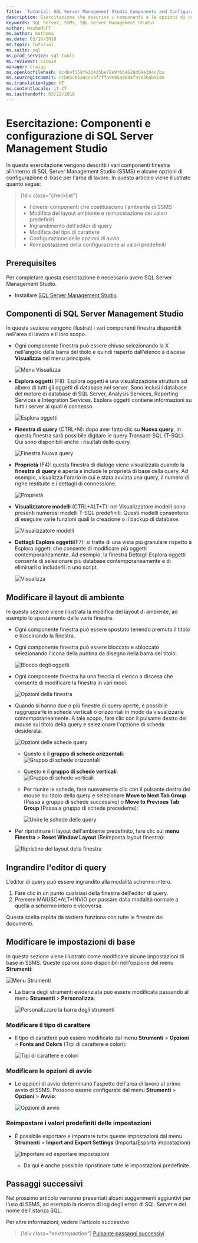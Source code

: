 ```yaml
---
Title: 'Tutorial: SQL Server Management Studio Components and Configuration'
description: Esercitazione che descrive i componenti e le opzioni di configurazione di base per l'ambiente di SQL Server Management Studio.
keywords: SQL Server, SSMS, SQL Server Management Studio
author: MashaMSFT
ms.author: mathoma
ms.date: 03/16/2018
ms.topic: Tutorial
ms.suite: sql
ms.prod_service: sql-tools
ms.reviewer: sstein
manager: craigg
ms.openlocfilehash: 8cdb4f258f62b425be78e9f6b4628d69e304c7ba
ms.sourcegitcommit: ccb05cb5a4cccaf7ffa9e85a4684fa583bab914e
ms.translationtype: HT
ms.contentlocale: it-IT
ms.lasthandoff: 03/22/2018
---
```

# <a name="tutorial-sql-server-management-studio-components-and-configuration"></a>Esercitazione: Componenti e configurazione di SQL Server Management Studio
In questa esercitazione vengono descritti i vari componenti finestra all'interno di SQL Server Management Studio (SSMS) e alcune opzioni di configurazione di base per l'area di lavoro. In questo articolo viene illustrato quanto segue: 

> [!div class="checklist"]
> * I diversi componenti che costituiscono l'ambiente di SSMS
> * Modifica del layout ambiente e reimpostazione dei valori predefiniti
> * Ingrandimento dell'editor di query
> * Modifica del tipo di carattere 
> * Configurazione delle opzioni di avvio 
> * Reimpostazione della configurazione ai valori predefiniti 

## <a name="prerequisites"></a>Prerequisites
Per completare questa esercitazione è necessario avere SQL Server Management Studio.  

- Installare [SQL Server Management Studio](https://docs.microsoft.com/en-us/sql/ssms/download-sql-server-management-studio-ssms).

## <a name="sql-server-management-studio-components"></a>Componenti di SQL Server Management Studio
In questa sezione vengono illustrati i vari componenti finestra disponibili nell'area di lavoro e il loro scopo. 

- Ogni componente finestra può essere chiuso selezionando la X nell'angolo della barra del titolo e quindi riaperto dall'elenco a discesa **Visualizza** nel menu principale. 

    ![Menu Visualizza](media/ssms-configuration/viewmenu.png)

- **Esplora oggetti** (F8): Esplora oggetti è una visualizzazione struttura ad albero di tutti gli oggetti di database nel server. Sono inclusi i database del motore di database di SQL Server, Analysis Services, Reporting Services e Integration Services. Esplora oggetti contiene informazioni su tutti i server ai quali è connesso. 
    
    ![Esplora oggetti](media/ssms-configuration/objectexplorer.png)
- **Finestra di query** (CTRL+N): dopo aver fatto clic su **Nuova query**, in questa finestra sarà possibile digitare le query Transact-SQL (T-SQL). Qui sono disponibili anche i risultati delle query.
    
    ![Finestra Nuova query](media/ssms-configuration/newquery.png)

- **Proprietà** (F4): questa finestra di dialogo viene visualizzata quando la **finestra di query** è aperta e include le proprietà di base della query. Ad esempio, visualizza l'orario in cui è stata avviata una query, il numero di righe restituite e i dettagli di connessione.  

    ![Proprietà](media/ssms-configuration/properties.png)

- **Visualizzatore modelli** (CTRL+ALT+T): nel Visualizzatore modelli sono presenti numerosi modelli T-SQL predefiniti. Questi modelli consentono di eseguire varie funzioni quali la creazione o il backup di database. 

    ![Visualizzatore modelli](media/ssms-configuration/templates.png)

- **Dettagli Esplora oggetti**(F7): si tratta di una vista più granulare rispetto a Esplora oggetti che consente di modificare più oggetti contemporaneamente. Ad esempio, la finestra Dettagli Esplora oggetti consente di selezionare più database contemporaneamente e di eliminarli o includerli in uno script. 

    ![Visualizza](media/ssms-configuration/objectexplorerdetails.PNG) 
 

    

## <a name="change-the-environmental-layout"></a>Modificare il layout di ambiente 
In questa sezione viene illustrata la modifica del layout di ambiente, ad esempio lo spostamento delle varie finestre. 

-  Ogni componente finestra può essere spostato tenendo premuto il titolo e trascinando la finestra. 
- Ogni componente finestra può essere bloccato e sbloccato selezionando l'icona della puntina da disegno nella barra del titolo:
    
    ![Blocco degli oggetti](media/ssms-configuration/pushpin.png)

- Ogni componente finestra ha una freccia di elenco a discesa che consente di modificare la finestra in vari modi: 

    ![Opzioni della finestra](media/ssms-configuration/windowoptions.png)

- Quando si hanno due o più finestre di query aperte, è possibile raggrupparle in schede verticali o orizzontali in modo da visualizzarle contemporaneamente. A tale scopo, fare clic con il pulsante destro del mouse sul titolo della query e selezionare l'opzione di scheda desiderata. 
 
    ![Opzioni delle schede query](media/ssms-configuration/querytabbedoptions.png)

    - Questo è il **gruppo di schede orizzontali**: ![Gruppo di schede orizzontali](media/ssms-configuration/horizontaltab.png)     
    
    - Questo è il **gruppo di schede verticali**:  
        ![Gruppo di schede verticali](media/ssms-configuration/verticaltabgroup.png)
        

    - Per riunire le schede, fare nuovamente clic con il pulsante destro del mouse sul titolo della query e selezionare **Move to Next Tab Group** (Passa a gruppo di schede successivo) o **Move to Previous Tab Group** (Passa a gruppo di schede precedente):
    
        ![Unire le schede delle query](media/ssms-configuration/mergetabgroups.png)

- Per ripristinare il layout dell'ambiente predefinito, fare clic sul **menu Finestra** > **Reset Window Layout** (Reimposta layout finestra):
 
    ![Ripristino del layout della finestra](media/ssms-configuration/resetwindowlayout.png)
    
## <a name="maximize-query-editor"></a>Ingrandire l'editor di query
L'editor di query può essere ingrandito alla modalità schermo intero.

1. Fare clic in un punto qualsiasi della finestra dell'editor di query.
2. Premere MAIUSC+ALT+INVIO per passare dalla modalità normale a quella a schermo intero e viceversa. 

Questa scelta rapida da tastiera funziona con tutte le finestre dei documenti. 



## <a name="change-basic-settings"></a>Modificare le impostazioni di base
In questa sezione viene illustrato come modificare alcune impostazioni di base in SSMS. Queste opzioni sono disponibili nell'opzione del menu **Strumenti**:

  ![Menu Strumenti](media/ssms-configuration/tools.png)


- La barra degli strumenti evidenziata può essere modificata passando al menu **Strumenti** > **Personalizza**:

    ![Personalizzare la barra degli strumenti](media/ssms-configuration/toolbar.png)

### <a name="change-the-font"></a>Modificare il tipo di carattere
- Il tipo di carattere può essere modificato dal menu **Strumenti** > **Opzioni** > **Fonts and Colors** (Tipi di carattere e colori):

     ![Tipi di carattere e colori](media/ssms-configuration/fontsandcolors.png)

### <a name="change-the-startup-options"></a>Modificare le opzioni di avvio
- Le opzioni di avvio determinano l'aspetto dell'area di lavoro al primo avvio di SSMS. Possono essere configurate dal menu **Strumenti** > **Opzioni** > **Avvio**:
 
    ![Opzioni di avvio](media/ssms-configuration/startup.png)

### <a name="reset-settings-to-default"></a>Reimpostare i valori predefiniti delle impostazioni
- È possibile esportare e importare tutte queste impostazioni dal menu **Strumenti** > **Import and Export Settings** (Importa/Esporta impostazioni) 

    ![Importare ed esportare impostazioni](media/ssms-configuration/settings.png)
    - Da qui è anche possibile ripristinare tutte le impostazioni predefinite. 


## <a name="next-steps"></a>Passaggi successivi
Nel prossimo articolo verranno presentati alcuni suggerimenti aggiuntivi per l'uso di SSMS, ad esempio la ricerca di log degli errori di SQL Server e del nome dell'istanza SQL. 

Per altre informazioni, vedere l'articolo successivo
> [!div class="nextstepaction"]
> [Pulsante passaggi successivi](ssms-tricks.md)
 
 




